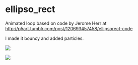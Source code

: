 # ellipso_rect

Animated loop based on code by Jerome Herr at
http://p5art.tumblr.com/post/120693457458/ellipsorect-code

I made it bouncy and added particles.

![](https://66.media.tumblr.com/73e9a1d8564b56ba65e6f2cbb45ea1cd/tumblr_npi0p0WK5f1qz62bdo2_r1_540.gifv)

![](https://raw.githubusercontent.com/hamoid/Fun-Programming/master/processing/ideas/2015/06/ellipso_rect/thumb.png)
